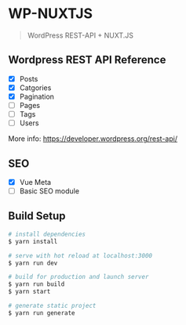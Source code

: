 # WP-NUXTJS

> WordPress REST-API + NUXT.JS

## Wordpress REST API Reference
 - [x] Posts
 - [x] Catgories
 - [x] Pagination
 - [ ] Pages
 - [ ] Tags
 - [ ] Users

 More info: https://developer.wordpress.org/rest-api/

## SEO
 - [x] Vue Meta
 - [ ] Basic SEO module

## Build Setup

``` bash
# install dependencies
$ yarn install

# serve with hot reload at localhost:3000
$ yarn run dev

# build for production and launch server
$ yarn run build
$ yarn start

# generate static project
$ yarn run generate
```